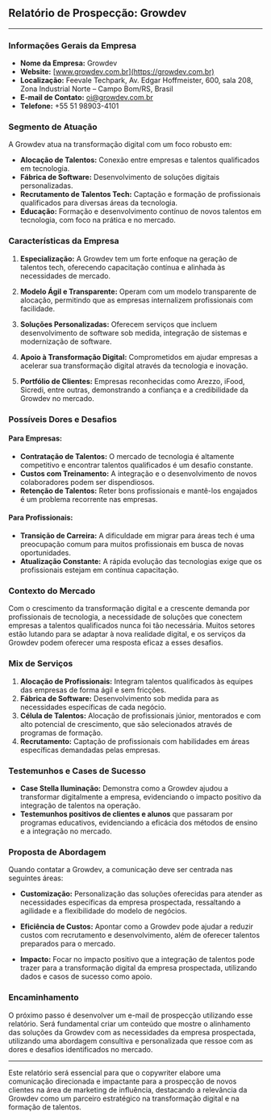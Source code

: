 ## Relatório de Prospecção: Growdev

---

### Informações Gerais da Empresa

- **Nome da Empresa:** Growdev
- **Website:** [www.growdev.com.br](https://growdev.com.br)
- **Localização:** Feevale Techpark, Av. Edgar Hoffmeister, 600, sala 208, Zona Industrial Norte – Campo Bom/RS, Brasil
- **E-mail de Contato:** oi@growdev.com.br
- **Telefone:** +55 51 98903-4101

### Segmento de Atuação

A Growdev atua na transformação digital com um foco robusto em:
- **Alocação de Talentos:** Conexão entre empresas e talentos qualificados em tecnologia.
- **Fábrica de Software:** Desenvolvimento de soluções digitais personalizadas.
- **Recrutamento de Talentos Tech:** Captação e formação de profissionais qualificados para diversas áreas da tecnologia.
- **Educação:** Formação e desenvolvimento contínuo de novos talentos em tecnologia, com foco na prática e no mercado.

### Características da Empresa

1. **Especialização:** A Growdev tem um forte enfoque na geração de talentos tech, oferecendo capacitação contínua e alinhada às necessidades de mercado.
   
2. **Modelo Ágil e Transparente:** Operam com um modelo transparente de alocação, permitindo que as empresas internalizem profissionais com facilidade.

3. **Soluções Personalizadas:** Oferecem serviços que incluem desenvolvimento de software sob medida, integração de sistemas e modernização de software.

4. **Apoio à Transformação Digital:** Comprometidos em ajudar empresas a acelerar sua transformação digital através da tecnologia e inovação.

5. **Portfólio de Clientes:** Empresas reconhecidas como Arezzo, iFood, Sicredi, entre outras, demonstrando a confiança e a credibilidade da Growdev no mercado.

### Possíveis Dores e Desafios

#### Para Empresas:
- **Contratação de Talentos:** O mercado de tecnologia é altamente competitivo e encontrar talentos qualificados é um desafio constante. 
- **Custos com Treinamento:** A integração e o desenvolvimento de novos colaboradores podem ser dispendiosos.
- **Retenção de Talentos:** Reter bons profissionais e mantê-los engajados é um problema recorrente nas empresas.

#### Para Profissionais:
- **Transição de Carreira:** A dificuldade em migrar para áreas tech é uma preocupação comum para muitos profissionais em busca de novas oportunidades.
- **Atualização Constante:** A rápida evolução das tecnologias exige que os profissionais estejam em contínua capacitação.

### Contexto do Mercado

Com o crescimento da transformação digital e a crescente demanda por profissionais de tecnologia, a necessidade de soluções que conectem empresas a talentos qualificados nunca foi tão necessária. Muitos setores estão lutando para se adaptar à nova realidade digital, e os serviços da Growdev podem oferecer uma resposta eficaz a esses desafios.

### Mix de Serviços

1. **Alocação de Profissionais:** Integram talentos qualificados às equipes das empresas de forma ágil e sem fricções.
2. **Fábrica de Software:** Desenvolvimento sob medida para as necessidades específicas de cada negócio.
3. **Célula de Talentos:** Alocação de profissionais júnior, mentorados e com alto potencial de crescimento, que são selecionados através de programas de formação.
4. **Recrutamento:** Captação de profissionais com habilidades em áreas específicas demandadas pelas empresas.

### Testemunhos e Cases de Sucesso

- **Case Stella Iluminação:** Demonstra como a Growdev ajudou a transformar digitalmente a empresa, evidenciando o impacto positivo da integração de talentos na operação.
- **Testemunhos positivos de clientes e alunos** que passaram por programas educativos, evidenciando a eficácia dos métodos de ensino e a integração no mercado.

### Proposta de Abordagem

Quando contatar a Growdev, a comunicação deve ser centrada nas seguintes áreas:

- **Customização:** Personalização das soluções oferecidas para atender as necessidades específicas da empresa prospectada, ressaltando a agilidade e a flexibilidade do modelo de negócios.
  
- **Eficiência de Custos:** Apontar como a Growdev pode ajudar a reduzir custos com recrutamento e desenvolvimento, além de oferecer talentos preparados para o mercado.

- **Impacto:** Focar no impacto positivo que a integração de talentos pode trazer para a transformação digital da empresa prospectada, utilizando dados e casos de sucesso como apoio.

### Encaminhamento

O próximo passo é desenvolver um e-mail de prospecção utilizando esse relatório. Será fundamental criar um conteúdo que mostre o alinhamento das soluções da Growdev com as necessidades da empresa prospectada, utilizando uma abordagem consultiva e personalizada que ressoe com as dores e desafios identificados no mercado.

---

Este relatório será essencial para que o copywriter elabore uma comunicação direcionada e impactante para a prospecção de novos clientes na área de marketing de influência, destacando a relevância da Growdev como um parceiro estratégico na transformação digital e na formação de talentos.